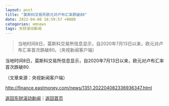 ```yaml
---
layout: post
title: "莫斯科交易所欧元对卢布汇率跌破80"
date: 2022-04-08 18:59:57 +0800
categories: emnews
tags: 东财滚动新闻
---
```

> 当地时间8日，莫斯科交易所信息显示，自2020年7月13日以来，欧元对卢布汇率首次跌破80。（央视新闻客户端）

<p>当地时间8日，莫斯科交易所信息显示，自2020年7月13日以来，欧元对卢布汇率首次跌破80.</p><p class="em_media">（文章来源：央视新闻客户端）</p>

<http://finance.eastmoney.com/news/1351,202204082336936347.html>

[返回东财滚动新闻](//finews.withounder.com/emnews/)｜[返回首页](//finews.withounder.com/)
